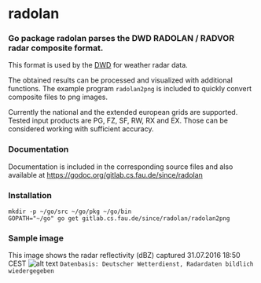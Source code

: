 # radolan
### Go package radolan parses the DWD RADOLAN / RADVOR radar composite format.
This format is used by the [DWD](http://www.dwd.de/DE/leistungen/radolan/radolan.html)
for weather radar data.

The obtained results can be processed and visualized with additional functions.
The example program `radolan2png` is included to quickly convert composite files to png images.

Currently the national and the extended european grids are supported.
Tested input products are PG, FZ, SF, RW, RX and EX. Those can be considered working with
sufficient accuracy.

### Documentation
Documentation is included in the corresponding source files and also available at
https://godoc.org/gitlab.cs.fau.de/since/radolan

### Installation
```
mkdir -p ~/go/src ~/go/pkg ~/go/bin
GOPATH="~/go" go get gitlab.cs.fau.de/since/radolan/radolan2png
```

### Sample image
This image shows the radar reflectivity (dBZ) captured 31.07.2016 18:50 CEST
![alt text](https://gitlab.cs.fau.de/since/radolan/raw/master/assets/31-07-2016-1850.png)
```Datenbasis: Deutscher Wetterdienst, Radardaten bildlich wiedergegeben```
